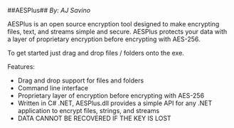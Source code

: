 ##AESPlus##
*By: AJ Savino*

AESPlus is an open source encryption tool designed to make encrypting files, text, and streams simple and secure. AESPlus protects your data with a layer of proprietary encryption before encrypting with AES-256.

To get started just drag and drop files / folders onto the exe.

Features:
* Drag and drop support for files and folders
* Command line interface
* Proprietary layer of encryption before encrypting with AES-256
* Written in C# .NET, AESPlus.dll provides a simple API for any .NET application to encrypt files, strings, and streams
* DATA CANNOT BE RECOVERED IF THE KEY IS LOST